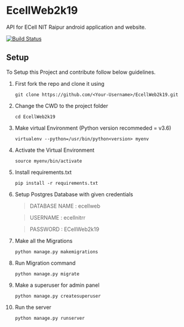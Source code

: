 # EcellWeb2k19
API for ECell NIT Raipur android application and website.

[![Build Status](https://travis-ci.com/ECellNitrr/EcellWeb2k19.svg?branch=master)](https://travis-ci.com/ECellNitrr/EcellWeb2k19)
## Setup
To Setup this Project and contribute follow below guidelines.

1. First fork the repo and clone it using

    `git clone https://github.com/<Your-Username>/EcellWeb2k19.git`
  
2. Change the CWD to the project folder

    `cd EcellWeb2k19`
    

3. Make virtual Environment (Python version recommeded = v3.6)

    `virtualenv --python=/usr/bin/python<version> myenv`

4. Activate the Virtual Environment

    `source myenv/bin/activate`

5. Install requirements.txt

    `pip install -r requirements.txt`
    
6. Setup Postgres Database with given credentials

    >DATABASE NAME : ecellweb
    
    >USERNAME : ecellnitrr
    
    >PASSWORD : ECellWeb2k19

7. Make all the Migrations

    `python manage.py makemigrations`

8. Run Migration command
    
    `python manage.py migrate`

9. Make a superuser for admin panel

    `python manage.py createsuperuser`
    
10. Run the server
  
    `python manage.py runserver`
